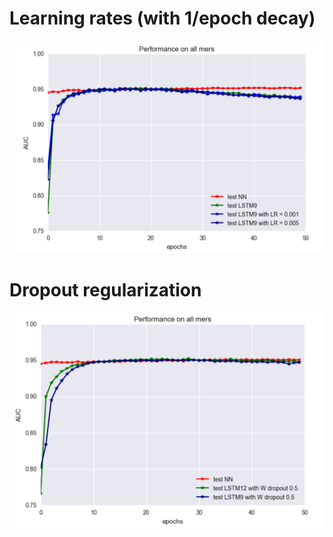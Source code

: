 # Learning rates (with 1/epoch decay)

![](https://github.com/giancarlok/nips-compbio-paper-2016/blob/master/paper-documents/convolution-idea/regularization/LR%20exploration%20.png)


# Dropout regularization 

![](https://github.com/giancarlok/nips-compbio-paper-2016/blob/master/paper-documents/convolution-idea/regularization/W%20regularization.png)

